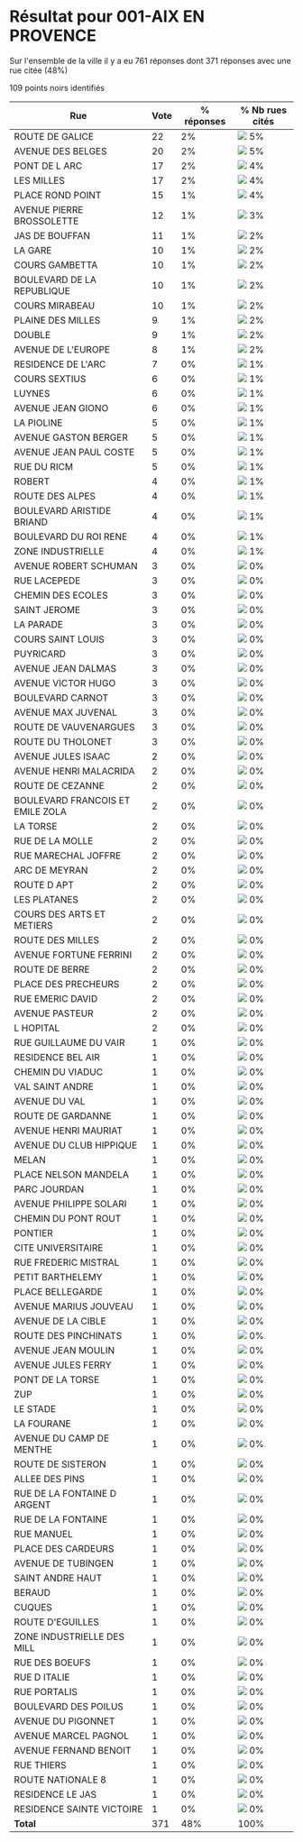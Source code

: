 # Résultat pour 001-AIX EN PROVENCE

Sur l'ensemble de la ville il y a eu 761 réponses dont 371 réponses avec une rue citée (48%)

109 points noirs identifiés

| Rue | Vote | % réponses | % Nb rues cités|
|-----|------|------------|----------------|
| ROUTE DE GALICE | 22 | 2% | <img src="../../img/bar_5.gif" />&nbsp;5%|
| AVENUE DES BELGES | 20 | 2% | <img src="../../img/bar_5.gif" />&nbsp;5%|
| PONT DE L ARC | 17 | 2% | <img src="../../img/bar_4.gif" />&nbsp;4%|
| LES MILLES | 17 | 2% | <img src="../../img/bar_4.gif" />&nbsp;4%|
| PLACE ROND POINT | 15 | 1% | <img src="../../img/bar_4.gif" />&nbsp;4%|
| AVENUE PIERRE BROSSOLETTE | 12 | 1% | <img src="../../img/bar_3.gif" />&nbsp;3%|
| JAS DE BOUFFAN | 11 | 1% | <img src="../../img/bar_2.gif" />&nbsp;2%|
| LA GARE | 10 | 1% | <img src="../../img/bar_2.gif" />&nbsp;2%|
| COURS GAMBETTA | 10 | 1% | <img src="../../img/bar_2.gif" />&nbsp;2%|
| BOULEVARD DE LA REPUBLIQUE | 10 | 1% | <img src="../../img/bar_2.gif" />&nbsp;2%|
| COURS MIRABEAU | 10 | 1% | <img src="../../img/bar_2.gif" />&nbsp;2%|
| PLAINE DES MILLES | 9 | 1% | <img src="../../img/bar_2.gif" />&nbsp;2%|
| DOUBLE | 9 | 1% | <img src="../../img/bar_2.gif" />&nbsp;2%|
| AVENUE DE L'EUROPE | 8 | 1% | <img src="../../img/bar_2.gif" />&nbsp;2%|
| RESIDENCE DE L'ARC | 7 | 0% | <img src="../../img/bar_1.gif" />&nbsp;1%|
| COURS SEXTIUS | 6 | 0% | <img src="../../img/bar_1.gif" />&nbsp;1%|
| LUYNES | 6 | 0% | <img src="../../img/bar_1.gif" />&nbsp;1%|
| AVENUE JEAN GIONO | 6 | 0% | <img src="../../img/bar_1.gif" />&nbsp;1%|
| LA PIOLINE | 5 | 0% | <img src="../../img/bar_1.gif" />&nbsp;1%|
| AVENUE GASTON BERGER | 5 | 0% | <img src="../../img/bar_1.gif" />&nbsp;1%|
| AVENUE JEAN PAUL COSTE | 5 | 0% | <img src="../../img/bar_1.gif" />&nbsp;1%|
| RUE DU RICM | 5 | 0% | <img src="../../img/bar_1.gif" />&nbsp;1%|
| ROBERT | 4 | 0% | <img src="../../img/bar_1.gif" />&nbsp;1%|
| ROUTE DES ALPES | 4 | 0% | <img src="../../img/bar_1.gif" />&nbsp;1%|
| BOULEVARD ARISTIDE BRIAND | 4 | 0% | <img src="../../img/bar_1.gif" />&nbsp;1%|
| BOULEVARD DU ROI RENE | 4 | 0% | <img src="../../img/bar_1.gif" />&nbsp;1%|
| ZONE INDUSTRIELLE | 4 | 0% | <img src="../../img/bar_1.gif" />&nbsp;1%|
| AVENUE ROBERT SCHUMAN | 3 | 0% | <img src="../../img/bar_0.gif" />&nbsp;0%|
| RUE LACEPEDE | 3 | 0% | <img src="../../img/bar_0.gif" />&nbsp;0%|
| CHEMIN DES ECOLES | 3 | 0% | <img src="../../img/bar_0.gif" />&nbsp;0%|
| SAINT JEROME | 3 | 0% | <img src="../../img/bar_0.gif" />&nbsp;0%|
| LA PARADE | 3 | 0% | <img src="../../img/bar_0.gif" />&nbsp;0%|
| COURS SAINT LOUIS | 3 | 0% | <img src="../../img/bar_0.gif" />&nbsp;0%|
| PUYRICARD | 3 | 0% | <img src="../../img/bar_0.gif" />&nbsp;0%|
| AVENUE JEAN DALMAS | 3 | 0% | <img src="../../img/bar_0.gif" />&nbsp;0%|
| AVENUE VICTOR HUGO | 3 | 0% | <img src="../../img/bar_0.gif" />&nbsp;0%|
| BOULEVARD CARNOT | 3 | 0% | <img src="../../img/bar_0.gif" />&nbsp;0%|
| AVENUE MAX JUVENAL | 3 | 0% | <img src="../../img/bar_0.gif" />&nbsp;0%|
| ROUTE DE VAUVENARGUES | 3 | 0% | <img src="../../img/bar_0.gif" />&nbsp;0%|
| ROUTE DU THOLONET | 3 | 0% | <img src="../../img/bar_0.gif" />&nbsp;0%|
| AVENUE JULES ISAAC | 2 | 0% | <img src="../../img/bar_0.gif" />&nbsp;0%|
| AVENUE HENRI MALACRIDA | 2 | 0% | <img src="../../img/bar_0.gif" />&nbsp;0%|
| ROUTE DE CEZANNE | 2 | 0% | <img src="../../img/bar_0.gif" />&nbsp;0%|
| BOULEVARD FRANCOIS ET EMILE ZOLA | 2 | 0% | <img src="../../img/bar_0.gif" />&nbsp;0%|
| LA TORSE | 2 | 0% | <img src="../../img/bar_0.gif" />&nbsp;0%|
| RUE DE LA MOLLE | 2 | 0% | <img src="../../img/bar_0.gif" />&nbsp;0%|
| RUE MARECHAL JOFFRE | 2 | 0% | <img src="../../img/bar_0.gif" />&nbsp;0%|
| ARC DE MEYRAN | 2 | 0% | <img src="../../img/bar_0.gif" />&nbsp;0%|
| ROUTE D APT | 2 | 0% | <img src="../../img/bar_0.gif" />&nbsp;0%|
| LES PLATANES | 2 | 0% | <img src="../../img/bar_0.gif" />&nbsp;0%|
| COURS DES ARTS ET METIERS | 2 | 0% | <img src="../../img/bar_0.gif" />&nbsp;0%|
| ROUTE DES MILLES | 2 | 0% | <img src="../../img/bar_0.gif" />&nbsp;0%|
| AVENUE FORTUNE FERRINI | 2 | 0% | <img src="../../img/bar_0.gif" />&nbsp;0%|
| ROUTE DE BERRE | 2 | 0% | <img src="../../img/bar_0.gif" />&nbsp;0%|
| PLACE DES PRECHEURS | 2 | 0% | <img src="../../img/bar_0.gif" />&nbsp;0%|
| RUE EMERIC DAVID | 2 | 0% | <img src="../../img/bar_0.gif" />&nbsp;0%|
| AVENUE PASTEUR | 2 | 0% | <img src="../../img/bar_0.gif" />&nbsp;0%|
| L HOPITAL | 2 | 0% | <img src="../../img/bar_0.gif" />&nbsp;0%|
| RUE GUILLAUME DU VAIR | 1 | 0% | <img src="../../img/bar_0.gif" />&nbsp;0%|
| RESIDENCE BEL AIR | 1 | 0% | <img src="../../img/bar_0.gif" />&nbsp;0%|
| CHEMIN DU VIADUC | 1 | 0% | <img src="../../img/bar_0.gif" />&nbsp;0%|
| VAL SAINT ANDRE | 1 | 0% | <img src="../../img/bar_0.gif" />&nbsp;0%|
| AVENUE DU VAL | 1 | 0% | <img src="../../img/bar_0.gif" />&nbsp;0%|
| ROUTE DE GARDANNE | 1 | 0% | <img src="../../img/bar_0.gif" />&nbsp;0%|
| AVENUE HENRI MAURIAT | 1 | 0% | <img src="../../img/bar_0.gif" />&nbsp;0%|
| AVENUE DU CLUB HIPPIQUE | 1 | 0% | <img src="../../img/bar_0.gif" />&nbsp;0%|
| MELAN | 1 | 0% | <img src="../../img/bar_0.gif" />&nbsp;0%|
| PLACE NELSON MANDELA | 1 | 0% | <img src="../../img/bar_0.gif" />&nbsp;0%|
| PARC JOURDAN | 1 | 0% | <img src="../../img/bar_0.gif" />&nbsp;0%|
| AVENUE PHILIPPE SOLARI | 1 | 0% | <img src="../../img/bar_0.gif" />&nbsp;0%|
| CHEMIN DU PONT ROUT | 1 | 0% | <img src="../../img/bar_0.gif" />&nbsp;0%|
| PONTIER | 1 | 0% | <img src="../../img/bar_0.gif" />&nbsp;0%|
| CITE UNIVERSITAIRE | 1 | 0% | <img src="../../img/bar_0.gif" />&nbsp;0%|
| RUE FREDERIC MISTRAL | 1 | 0% | <img src="../../img/bar_0.gif" />&nbsp;0%|
| PETIT BARTHELEMY | 1 | 0% | <img src="../../img/bar_0.gif" />&nbsp;0%|
| PLACE BELLEGARDE | 1 | 0% | <img src="../../img/bar_0.gif" />&nbsp;0%|
| AVENUE MARIUS JOUVEAU | 1 | 0% | <img src="../../img/bar_0.gif" />&nbsp;0%|
| AVENUE DE LA CIBLE | 1 | 0% | <img src="../../img/bar_0.gif" />&nbsp;0%|
| ROUTE DES PINCHINATS | 1 | 0% | <img src="../../img/bar_0.gif" />&nbsp;0%|
| AVENUE JEAN MOULIN | 1 | 0% | <img src="../../img/bar_0.gif" />&nbsp;0%|
| AVENUE JULES FERRY | 1 | 0% | <img src="../../img/bar_0.gif" />&nbsp;0%|
| PONT DE LA TORSE | 1 | 0% | <img src="../../img/bar_0.gif" />&nbsp;0%|
| ZUP | 1 | 0% | <img src="../../img/bar_0.gif" />&nbsp;0%|
| LE STADE | 1 | 0% | <img src="../../img/bar_0.gif" />&nbsp;0%|
| LA FOURANE | 1 | 0% | <img src="../../img/bar_0.gif" />&nbsp;0%|
| AVENUE DU CAMP DE MENTHE | 1 | 0% | <img src="../../img/bar_0.gif" />&nbsp;0%|
| ROUTE DE SISTERON | 1 | 0% | <img src="../../img/bar_0.gif" />&nbsp;0%|
| ALLEE DES PINS | 1 | 0% | <img src="../../img/bar_0.gif" />&nbsp;0%|
| RUE DE LA FONTAINE D ARGENT | 1 | 0% | <img src="../../img/bar_0.gif" />&nbsp;0%|
| RUE DE LA FONTAINE | 1 | 0% | <img src="../../img/bar_0.gif" />&nbsp;0%|
| RUE MANUEL | 1 | 0% | <img src="../../img/bar_0.gif" />&nbsp;0%|
| PLACE DES CARDEURS | 1 | 0% | <img src="../../img/bar_0.gif" />&nbsp;0%|
| AVENUE DE TUBINGEN | 1 | 0% | <img src="../../img/bar_0.gif" />&nbsp;0%|
| SAINT ANDRE HAUT | 1 | 0% | <img src="../../img/bar_0.gif" />&nbsp;0%|
| BERAUD | 1 | 0% | <img src="../../img/bar_0.gif" />&nbsp;0%|
| CUQUES | 1 | 0% | <img src="../../img/bar_0.gif" />&nbsp;0%|
| ROUTE D'EGUILLES | 1 | 0% | <img src="../../img/bar_0.gif" />&nbsp;0%|
| ZONE INDUSTRIELLE DES MILL | 1 | 0% | <img src="../../img/bar_0.gif" />&nbsp;0%|
| RUE DES BOEUFS | 1 | 0% | <img src="../../img/bar_0.gif" />&nbsp;0%|
| RUE D ITALIE | 1 | 0% | <img src="../../img/bar_0.gif" />&nbsp;0%|
| RUE PORTALIS | 1 | 0% | <img src="../../img/bar_0.gif" />&nbsp;0%|
| BOULEVARD DES POILUS | 1 | 0% | <img src="../../img/bar_0.gif" />&nbsp;0%|
| AVENUE DU PIGONNET | 1 | 0% | <img src="../../img/bar_0.gif" />&nbsp;0%|
| AVENUE MARCEL PAGNOL | 1 | 0% | <img src="../../img/bar_0.gif" />&nbsp;0%|
| AVENUE FERNAND BENOIT | 1 | 0% | <img src="../../img/bar_0.gif" />&nbsp;0%|
| RUE THIERS | 1 | 0% | <img src="../../img/bar_0.gif" />&nbsp;0%|
| ROUTE NATIONALE 8 | 1 | 0% | <img src="../../img/bar_0.gif" />&nbsp;0%|
| RESIDENCE LE JAS | 1 | 0% | <img src="../../img/bar_0.gif" />&nbsp;0%|
| RESIDENCE SAINTE VICTOIRE | 1 | 0% | <img src="../../img/bar_0.gif" />&nbsp;0%|
| **Total** | 371 | 48% | 100%|
